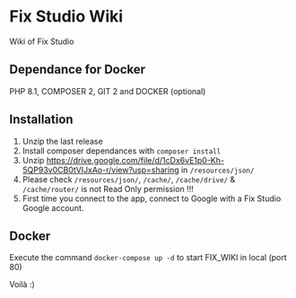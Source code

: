 # Fix Studio Wiki
Wiki of Fix Studio

## Dependance for Docker

PHP 8.1, COMPOSER 2, GIT 2 and DOCKER (optional)

## Installation

1. Unzip the last release
2. Install composer dependances with `composer install`
3. Unzip https://drive.google.com/file/d/1cDx6vE1p0-Kh-5QP93v0CB0tVIJxAo-r/view?usp=sharing in `/resources/json/`
4. Please check `/resources/json/`, `/cache/`, `/cache/drive/` & `/cache/router/` is not Read Only permission !!!
5. First time you connect to the app, connect to Google with a Fix Studio Google account.

## Docker

Execute the command `docker-compose up -d` to start FIX_WIKI in local (port 80)

Voilà :)
